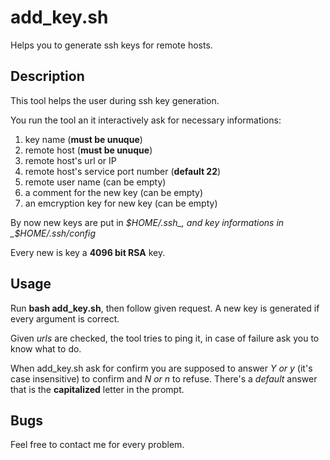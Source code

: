 # add_key.sh
Helps you to generate ssh keys for remote hosts.

## Description
This tool helps the user during ssh key generation.

You run the tool an it interactively ask for necessary informations:

1. key name (**must be unuque**)
2. remote host (**must be unuque**)
3. remote host's url or IP 
4. remote host's service port number (**default 22**)
5. remote user name (can be empty)
6. a comment for the new key (can be empty)
7. an emcryption key for new key (can be empty)

By now new keys are put in _$HOME/.ssh_, and key informations in _$HOME/.ssh/config_

Every new is key a **4096 bit RSA** key.


## Usage
Run **bash add_key.sh**, then follow given request. A new  key is generated if 
every argument is correct.

Given _urls_ are checked, the tool tries to ping it, in case of failure ask you to know what to do.

When add_key.sh ask for confirm you are supposed to answer _Y or y_ (it's case insensitive) to confirm
and _N or n_ to refuse. There's a _default_ answer that is the **capitalized** letter in the prompt.

## Bugs

Feel free to contact me for every problem.


 
